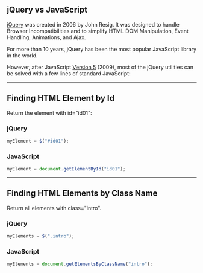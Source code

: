 ## jQuery vs JavaScript

[jQuery](https://www.w3schools.com/jquery/default.asp) was created in 2006 by John Resig. It was designed to handle Browser Incompatibilities and to simplify HTML DOM Manipulation, Event Handling, Animations, and Ajax.

For more than 10 years, jQuery has been the most popular JavaScript library in the world.

However, after JavaScript [Version 5](https://www.w3schools.com/js/js_es5.asp) (2009), most of the jQuery utilities can be solved with a few lines of standard JavaScript:

---
## Finding HTML Element by Id

Return the element with id="id01":

### jQuery

```js
myElement = $("#id01");
```

### JavaScript

```js
myElement = document.getElementById("id01");
```


---

## Finding HTML Elements by Class Name

Return all elements with class="intro".

### jQuery

```js
myElements = $(".intro");
```

### JavaScript

```js
myElements = document.getElementsByClassName("intro");
```


